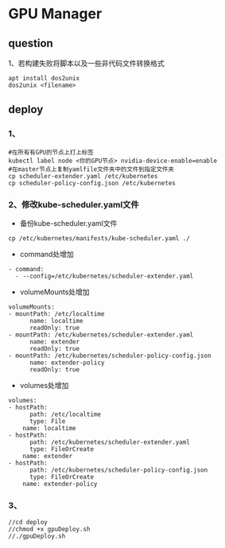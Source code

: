 # GPU Manager

## question

1、若构建失败将脚本以及一些非代码文件转换格式

```
apt install dos2unix
dos2unix <filename>
```

## deploy

### 1、

``````
#在所有有GPU的节点上打上标签
kubectl label node <你的GPU节点> nvidia-device-enable=enable
#在master节点上复制yamlfile文件夹中的文件到指定文件夹
cp scheduler-extender.yaml /etc/kubernetes
cp scheduler-policy-config.json /etc/kubernetes
``````

### 2、修改kube-scheduler.yaml文件

- 备份kube-scheduler.yaml文件

``````
cp /etc/kubernetes/manifests/kube-scheduler.yaml ./
``````

- command处增加

``````
- command:
  - --config=/etc/kubernetes/scheduler-extender.yaml
``````

- volumeMounts处增加

``````
volumeMounts:
- mountPath: /etc/localtime
      name: localtime
      readOnly: true
- mountPath: /etc/kubernetes/scheduler-extender.yaml
      name: extender
      readOnly: true
- mountPath: /etc/kubernetes/scheduler-policy-config.json
      name: extender-policy
      readOnly: true
``````

- volumes处增加

``````
volumes:
- hostPath:
      path: /etc/localtime
      type: File
    name: localtime
- hostPath:
      path: /etc/kubernetes/scheduler-extender.yaml
      type: FileOrCreate
    name: extender
- hostPath:
      path: /etc/kubernetes/scheduler-policy-config.json
      type: FileOrCreate
    name: extender-policy
``````

### 3、

``````
//cd deploy
//chmod +x gpuDeploy.sh
//./gpuDeploy.sh
``````

